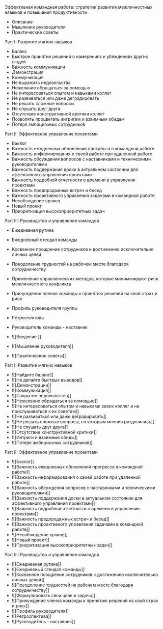 Эффективная командная работа: стратегии развития межличностных навыков и повышения продуктивности

-   Описание
-   Мышление руководителя
-   Практические советы

Part I: Развитие мягких навыков

-   Баланс
-   Быстрое принятие решений о намерениях и убеждениях других людей
-   Важность коммуникации
-   Демонстрация
-   Коммуникация
-   Не выражать недовольства
-   Нежелание обращаться за помощью
-   Не интересоваться опытом и навыками коллег
-   Не развиваться или даже деградировать
-   Не решать сложные вопросы
-   Не слушать друг друга
-   Отсутствие конструктивной критики коллег
-   Позволять процветать интригам и взаимным обидам
-   Потеря амбициозных сотрудников

Part II: Эффективное управление проектами

-   Бэклог
-   Важность ежедневных обновлений прогресса в командной работе
-   Важность информирования о своей работе при удаленной работе
-   Важность обсуждения вопросов с наставниками и техническими руководителями
-   Важность поддержания доски в актуальном состоянии для эффективного управления проектами
-   Важность подробной отчетности о времени в управлении проектами
-   Важность предпродажных встреч и бесед
-   Важность проактивного управления задачами в командной работе
-   Несоблюдение сроков
-   Новый проект
-   Приоритизация высокоприоритетных задач

Part III: Руководство и управление командой

-   Ежедневная рутина
-   Ежедневный стендап команды
-   Косвенное поощрение сотрудников к достижению исключительно личных целей
-   Преодоление трудностей на рабочем месте благодаря сотрудничеству
-   Применение управленческих методов, которые минимизируют риск межличностного конфликта
-   Принуждение членов команды к принятию решений на свой страх и риск
-   Профиль руководителя группы
-   Ретроспектива
-   Руководитель команды - наставник

-   ![[Введение ]]
-   ![[Мышление руководителя]]
-   ![[Практические советы]]

Part I: Развитие мягких навыков

-   ![[Найдите баланс]]
-   ![[Не делайте быстрых выводов]]
-   ![[Демонстрации]]
-   ![[Коммуникация]]
-   ![[Сокрытие недовольства]]
-   ![[Нежелание обращаться за помощью]]
-   ![[Не интересоваться опытом и навыками своих коллег и не прислушиваться к их советам]]
-   ![[Не развиваться или даже деградировать]]
-   ![[Не решать сложные вопросы, по которым мнения разделились]]
-   ![[Не слушать друг друга]]
-   ![[Отсутствие конструктивной критики]]
-   ![[Интриги и взаимные обиды]]
-   ![[Потеря амбициозных сотрудников]]

Part II: Эффективное управление проектами

-   ![[Бэклог]]
-   ![[Важность ежедневных обновлений прогресса в командной работе]]
-   ![[Важность информирования о своей работе при удаленной работе]]
-   ![[Важность обсуждения вопросов с наставниками и техническими руководителями]]
-   ![[Важность поддержания доски в актуальном состоянии для эффективного управления проектами]]
-   ![[Важность подробной отчетности о времени в управлении проектами]]
-   ![[Важность предпродажных встреч и бесед]]
-   ![[Важность проактивного управления задачами в командной работе]]
-   ![[Несоблюдение сроков]]
-   ![[Новый проект]]
-   ![[Приоритизация высокоприоритетных задач]]

Part III: Руководство и управление командой

-   ![[Ежедневная рутина]]
-   ![[Ежедневный стендап команды]]
-   ![[Косвенное поощрение сотрудников к достижению исключительно личных целей]]
-   ![[Преодоление трудностей на рабочем месте благодаря сотрудничеству]]
-   ![[Формулировать свои цели и задачи]]
-   ![[Принуждение членов команды к принятию решений на свой страх и риск]]
-   ![[Профиль руководителя]]
-   ![[Ретроспектива]]
-   ![[Руководитель - наставник]]